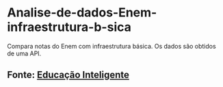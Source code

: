 # Analise-de-dados-Enem-infraestrutura-b-sica
Compara notas do Enem com infraestrutura básica.
Os dados são obtidos de uma API.

## Fonte: [Educação Inteligente](http://educacao.dadosabertosbr.com/api)



